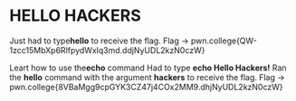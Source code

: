 # HELLO HACKERS

Just had to type**hello** to receive the flag.
Flag -> pwn.college{QW-1zcc15MbXp6RlfpydWxlq3md.ddjNyUDL2kzN0czW}

Leart how to use the**echo** command
Had to type **echo Hello Hackers!**
Ran the **hello** command with the argument **hackers** to receive the flag.
Flag -> pwn.college{8VBaMgg9cpGYK3CZ47j4COx2MM9.dhjNyUDL2kzN0czW}
